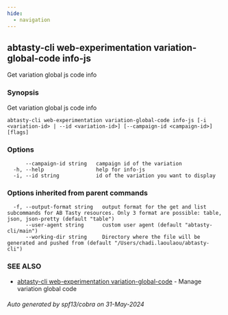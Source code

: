 ```yaml
---
hide:
  - navigation
---
```

## abtasty-cli web-experimentation variation-global-code info-js

Get variation global js code info

### Synopsis

Get variation global js code info 

```
abtasty-cli web-experimentation variation-global-code info-js [-i <variation-id> | --id <variation-id>] [--campaign-id <campaign-id>] [flags]
```

### Options

```
      --campaign-id string   campaign id of the variation
  -h, --help                 help for info-js
  -i, --id string            id of the variation you want to display
```

### Options inherited from parent commands

```
  -f, --output-format string   output format for the get and list subcommands for AB Tasty resources. Only 3 format are possible: table, json, json-pretty (default "table")
      --user-agent string      custom user agent (default "abtasty-cli/main")
      --working-dir string     Directory where the file will be generated and pushed from (default "/Users/chadi.laoulaou/abtasty-cli")
```

### SEE ALSO

* [abtasty-cli web-experimentation variation-global-code](abtasty-cli_web-experimentation_variation-global-code.md)	 - Manage variation global code

###### Auto generated by spf13/cobra on 31-May-2024
